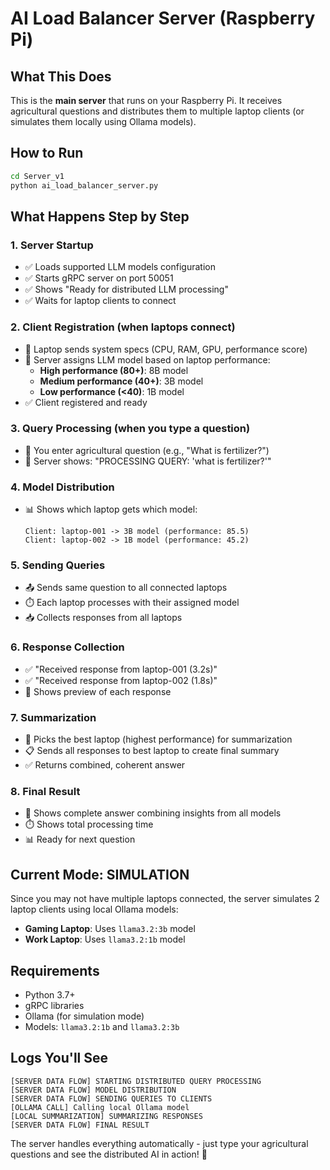 # AI Load Balancer Server (Raspberry Pi)

## What This Does
This is the **main server** that runs on your Raspberry Pi. It receives agricultural questions and distributes them to multiple laptop clients (or simulates them locally using Ollama models).

## How to Run
```bash
cd Server_v1
python ai_load_balancer_server.py
```

## What Happens Step by Step

### 1. **Server Startup**
- ✅ Loads supported LLM models configuration
- ✅ Starts gRPC server on port 50051
- ✅ Shows "Ready for distributed LLM processing"
- ✅ Waits for laptop clients to connect

### 2. **Client Registration** (when laptops connect)
- 📱 Laptop sends system specs (CPU, RAM, GPU, performance score)
- 🎯 Server assigns LLM model based on laptop performance:
  - **High performance (80+)**: 8B model
  - **Medium performance (40+)**: 3B model  
  - **Low performance (<40)**: 1B model
- ✅ Client registered and ready

### 3. **Query Processing** (when you type a question)
- 📝 You enter agricultural question (e.g., "What is fertilizer?")
- 🔄 Server shows: "PROCESSING QUERY: 'what is fertilizer?'"

### 4. **Model Distribution**
- 📊 Shows which laptop gets which model:
  ```
  Client: laptop-001 -> 3B model (performance: 85.5)
  Client: laptop-002 -> 1B model (performance: 45.2)
  ```

### 5. **Sending Queries**
- 📤 Sends same question to all connected laptops
- ⏱️ Each laptop processes with their assigned model
- 📥 Collects responses from all laptops

### 6. **Response Collection**
- ✅ "Received response from laptop-001 (3.2s)"
- ✅ "Received response from laptop-002 (1.8s)"
- 📝 Shows preview of each response

### 7. **Summarization**
- 🤖 Picks the best laptop (highest performance) for summarization
- 📋 Sends all responses to best laptop to create final summary
- ✅ Returns combined, coherent answer

### 8. **Final Result**
- 🎉 Shows complete answer combining insights from all models
- ⏱️ Shows total processing time
- 📊 Ready for next question

## Current Mode: **SIMULATION**
Since you may not have multiple laptops connected, the server simulates 2 laptop clients using local Ollama models:
- **Gaming Laptop**: Uses `llama3.2:3b` model
- **Work Laptop**: Uses `llama3.2:1b` model

## Requirements
- Python 3.7+
- gRPC libraries
- Ollama (for simulation mode)
- Models: `llama3.2:1b` and `llama3.2:3b`

## Logs You'll See
```
[SERVER DATA FLOW] STARTING DISTRIBUTED QUERY PROCESSING
[SERVER DATA FLOW] MODEL DISTRIBUTION
[SERVER DATA FLOW] SENDING QUERIES TO CLIENTS  
[OLLAMA CALL] Calling local Ollama model
[LOCAL SUMMARIZATION] SUMMARIZING RESPONSES
[SERVER DATA FLOW] FINAL RESULT
```

The server handles everything automatically - just type your agricultural questions and see the distributed AI in action! 🚀